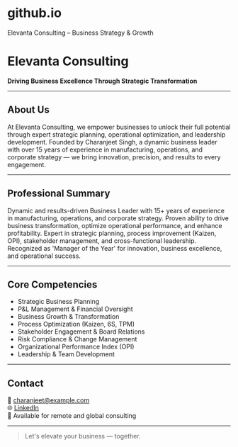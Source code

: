 # github.io
Elevanta Consulting – Business Strategy &amp; Growth
# Elevanta Consulting

**Driving Business Excellence Through Strategic Transformation**

---

## About Us

At Elevanta Consulting, we empower businesses to unlock their full potential through expert strategic planning, operational optimization, and leadership development. Founded by Charanjeet Singh, a dynamic business leader with over 15 years of experience in manufacturing, operations, and corporate strategy — we bring innovation, precision, and results to every engagement.

---

## Professional Summary

Dynamic and results-driven Business Leader with 15+ years of experience in manufacturing, operations, and corporate strategy. Proven ability to drive business transformation, optimize operational performance, and enhance profitability. Expert in strategic planning, process improvement (Kaizen, OPI), stakeholder management, and cross-functional leadership. Recognized as 'Manager of the Year' for innovation, business excellence, and operational success.

---

## Core Competencies

- Strategic Business Planning  
- P&L Management & Financial Oversight  
- Business Growth & Transformation  
- Process Optimization (Kaizen, 6S, TPM)  
- Stakeholder Engagement & Board Relations  
- Risk Compliance & Change Management  
- Organizational Performance Index (OPI)  
- Leadership & Team Development

---

## Contact

📧 charanjeet@example.com  
🌐 [LinkedIn](https://www.linkedin.com/in/yourprofile)  
📍 Available for remote and global consulting

---

> Let's elevate your business — together.
